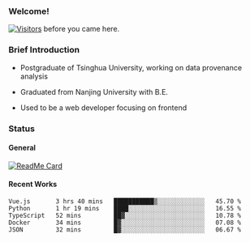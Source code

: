 ### Welcome!

[![Visitors](https://visitor-badge.laobi.icu/badge?page_id=HermitSun.HermitSun)]() before you came here.

### Brief Introduction

- Postgraduate of Tsinghua University, working on data provenance analysis

- Graduated from Nanjing University with B.E.

- Used to be a web developer focusing on frontend

### Status

#### General

[![ReadMe Card](https://github-readme-stats.hermitsun.vercel.app/api?username=HermitSun&count_private=true&show_icons=true)]()

#### Recent Works

<!--START_SECTION:waka-->
```text
Vue.js       3 hrs 40 mins   ███████████▒░░░░░░░░░░░░░   45.70 % 
Python       1 hr 19 mins    ████░░░░░░░░░░░░░░░░░░░░░   16.55 % 
TypeScript   52 mins         ██▓░░░░░░░░░░░░░░░░░░░░░░   10.78 % 
Docker       34 mins         █▓░░░░░░░░░░░░░░░░░░░░░░░   07.08 % 
JSON         32 mins         █▓░░░░░░░░░░░░░░░░░░░░░░░   06.67 % 
```
<!--END_SECTION:waka-->
